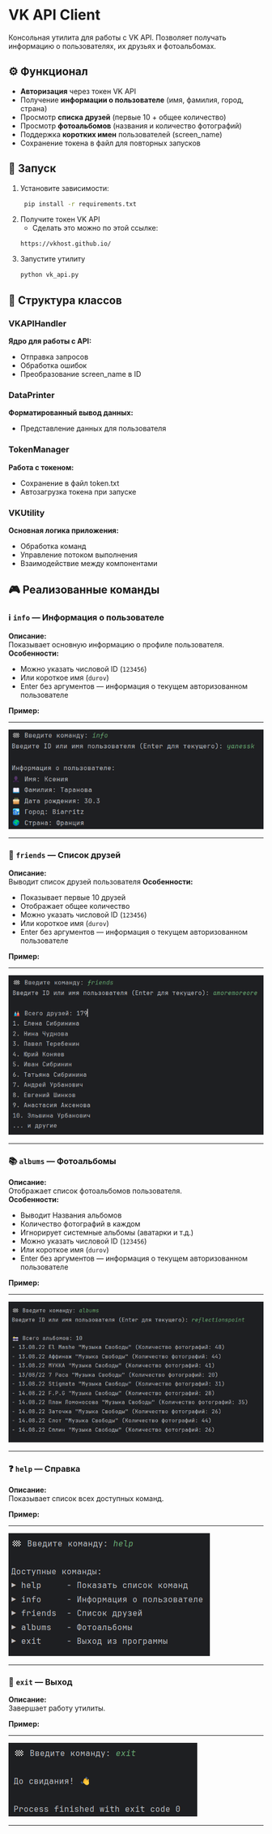 # VK API Client

Консольная утилита для работы с VK API. Позволяет получать информацию о пользователях, их друзьях и фотоальбомах.

## ⚙️ Функционал
- **Авторизация** через токен VK API
- Получение **информации о пользователе** (имя, фамилия, город, страна)
- Просмотр **списка друзей** (первые 10 + общее количество)
- Просмотр **фотоальбомов** (названия и количество фотографий)
- Поддержка **коротких имен** пользователей (screen_name)
- Сохранение токена в файл для повторных запусков

## 🚀 Запуск
1. Установите зависимости:
   ```bash
    pip install -r requirements.txt
   ```
2. Получите токен VK API
   - Сделать это можно по этой ссылке:
    ```copy
    https://vkhost.github.io/ 
    ```
3. Запустите утилиту
    ```bash
    python vk_api.py
    ```
   
## 🧩 Структура классов
### VKAPIHandler
**Ядро для работы с API:**
- Отправка запросов
- Обработка ошибок
- Преобразование screen_name в ID

### DataPrinter
**Форматированный вывод данных:**
- Представление данных для пользователя

### TokenManager
**Работа с токеном:**
- Сохранение в файл token.txt
- Автозагрузка токена при запуске

### VKUtility
**Основная логика приложения:**
- Обработка команд
- Управление потоком выполнения
- Взаимодействие между компонентами

## 🎮 Реализованные команды

### ℹ️ `info` — Информация о пользователе
**Описание:**  
Показывает основную информацию о профиле пользователя.  
**Особенности:**
- Можно указать числовой ID (`123456`) 
- Или короткое имя (`durov`)
- Enter без аргументов — информация о текущем авторизованном пользователе  

**Пример:**

-----
![img.png](image/img.png)

--------


### 👥 `friends` — Список друзей  
**Описание:**  
Выводит список друзей пользователя
**Особенности:**
- Показывает первые 10 друзей
- Отображает общее количество
- Можно указать числовой ID (`123456`) 
- Или короткое имя (`durov`)
- Enter без аргументов — информация о текущем авторизованном пользователе    

**Пример:**  

----
![img_1.png](image/img_1.png)

----

### 📚 `albums` — Фотоальбомы  
**Описание:**  
Отображает список фотоальбомов пользователя.  
**Особенности:**
- Выводит Названия альбомов
- Количество фотографий в каждом
- Игнорирует системные альбомы (аватарки и т.д.)  
- Можно указать числовой ID (`123456`) 
- Или короткое имя (`durov`)
- Enter без аргументов — информация о текущем авторизованном пользователе  

**Пример:**  

----
![img_2.png](image/img_2.png)

----

### ❓ `help` — Справка  
**Описание:**  
Показывает список всех доступных команд.  

**Пример:**

----
![img_3.png](image/img_3.png)

----

### 🚪 `exit` — Выход  
**Описание:**  
Завершает работу утилиты.  

**Пример:**

----
![img_4.png](image/img_4.png)

----